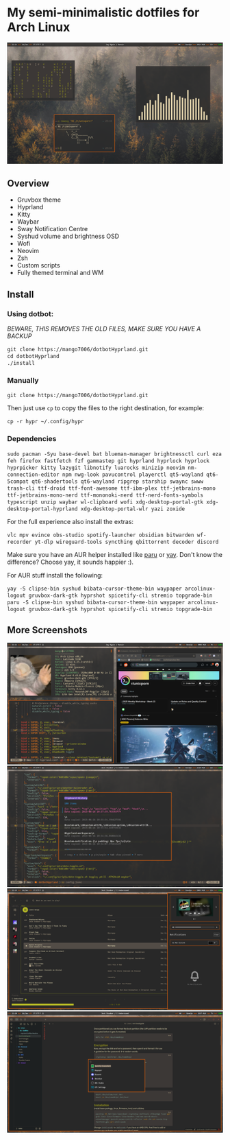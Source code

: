 # My semi-minimalistic dotfiles for Arch Linux

![Screenshot1](assets/2025-06-16-221406_hyprshot.png)

## Overview
- Gruvbox theme
- Hyprland
- Kitty
- Waybar
- Sway Notification Centre
- Syshud volume and brightness OSD
- Wofi
- Neovim
- Zsh
- Custom scripts
- Fully themed terminal and WM

## Install
### Using dotbot:
*BEWARE, THIS REMOVES THE OLD FILES, MAKE SURE YOU HAVE A BACKUP*
```shell
git clone https://mango7006/dotbotHyprland.git
cd dotbotHyprland
./install
```
### Manually
```shell
git clone https://mango7006/dotbotHyprland.git
```
Then just use `cp` to copy the files to the right destination, for example:
```shell
cp -r hypr ~/.config/hypr
```
### Dependencies
```shell
sudo pacman -Syu base-devel bat blueman-manager brightnessctl curl eza feh firefox fastfetch fzf gammastep git hyprland hyprlock hyprlock hyprpicker kitty lazygit libnotify luarocks minizip neovim nm-connection-editor npm nwg-look pavucontrol playerctl qt5-wayland qt6-5compat qt6-shadertools qt6-wayland ripgrep starship swaync swww trash-cli ttf-droid ttf-font-awesome ttf-ibm-plex ttf-jetbrains-mono ttf-jetbrains-mono-nerd ttf-mononoki-nerd ttf-nerd-fonts-symbols typescript unzip waybar wl-clipboard wofi xdg-desktop-portal-gtk xdg-desktop-portal-hyprland xdg-desktop-portal-wlr yazi zoxide
```

For the full experience also install the extras:
```shell 
vlc mpv evince obs-studio spotify-launcher obsidian bitwarden wf-recorder yt-dlp wireguard-tools syncthing qbittorrent decoder discord
```

Make sure you have an AUR helper installed like [paru](https://github.com/Morganamilo/paru?tab=readme-ov-file#installation) or [yay](https://github.com/Jguer/yay?tab=readme-ov-file#installation). Don't know the difference? Choose yay, it sounds happier :).

For AUR stuff install the following:
```shell
yay -S clipse-bin syshud bibata-cursor-theme-bin waypaper arcolinux-logout gruvbox-dark-gtk hyprshot spicetify-cli stremio topgrade-bin
paru -S clipse-bin syshud bibata-cursor-theme-bin waypaper arcolinux-logout gruvbox-dark-gtk hyprshot spicetify-cli stremio topgrade-bin
```
## More Screenshots

![Screenshot1](assets/2025-06-16-221445_hyprshot.png)
![Screenshot1](assets/2025-06-16-221823_hyprshot.png)
![Screenshot1](assets/2025-06-16-221938_hyprshot.png)
![Screenshot1](assets/2025-06-16-222018_hyprshot.png)
